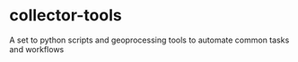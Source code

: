 # collector-tools
A set to python scripts and geoprocessing tools to automate common tasks and workflows
